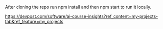 After cloning the repo run npm install and then npm start to run it locally.

https://devpost.com/software/ai-course-insights?ref_content=my-projects-tab&ref_feature=my_projects
